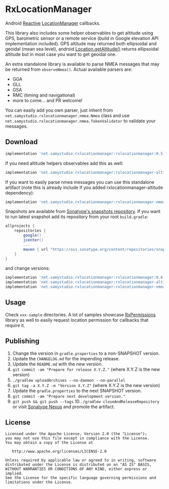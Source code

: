 RxLocationManager
=================
Android [Reactive](https://github.com/ReactiveX/RxJava) [LocationManager](https://developer.android.com/reference/android/location/LocationManager) callbacks.

This library also includes some helper observables to get altitude using GPS, barometric sensor or a remote service (build in Google elevation API implementation included).
GPS altitude may returned both ellipsoidal and geoidal (mean sea level), android [Location.getAltitude()](https://developer.android.com/reference/android/location/Location.html#getAltitude()) returns ellipsoidal altitude but in most case you want to get geoidal one.

An extra standalone library is available to parse NMEA messages that may be returned from `observeNmea()`. Actual available parsers are:
- GGA
- GLL
- GSA
- RMC (timing and navigational)
- more to come... and PR welcome!

You can easily add you own parser, just inherit from `net.samystudio.rxlocationmanager.nmea.Nmea` class and use `net.samystudio.rxlocationmanager.nmea.TokenValidator` to validate your messages.

Download
--------
```groovy
implementation 'net.samystudio.rxlocationmanager:rxlocationmanager:0.5.0'
```
If you need altitude helpers observables add this as well:
```groovy
implementation 'net.samystudio.rxlocationmanager:rxlocationmanager-altitude:0.5.0'
```
If you want to easily parse nmea messages you can use this standalone artifact (note this is already include if you added rxlocationmanager-altitude dependency):
```groovy
implementation 'net.samystudio.rxlocationmanager:rxlocationmanager-nmea:0.5.0'
```

Snapshots are available from [Sonatype's snapshots repository](https://oss.sonatype.org/content/repositories/snapshots/).
If you want to run latest snapshot add its repository from your root `build.gradle`:
```groovy
allprojects {
    repositories {
        google()
        jcenter()
        ...
        maven { url "https://oss.sonatype.org/content/repositories/snapshots" }
    }
}
```
and change versions:
```groovy
implementation 'net.samystudio.rxlocationmanager:rxlocationmanager:0.6.0-SNAPSHOT'
implementation 'net.samystudio.rxlocationmanager:rxlocationmanager-altitude:0.6.0-SNAPSHOT'
implementation 'net.samystudio.rxlocationmanager:rxlocationmanager-nmea:0.6.0-SNAPSHOT'
```

Usage
-----
Check `xxx-sample` directories. A lot of samples showcase [RxPermissions](https://github.com/tbruyelle/RxPermissions) library as well to easily request location permission for callbacks that require it.

Publishing
-----

 1. Change the version in `gradle.properties` to a non-SNAPSHOT version.
 2. Update the `CHANGELOG.md` for the impending release.
 3. Update the `README.md` with the new version.
 4. `git commit -am "Prepare for release X.Y.Z."` (where X.Y.Z is the new version)
 5. `./gradlew uploadArchives --no-daemon --no-parallel`
 6. `git tag -a X.Y.Z -m "Version X.Y.Z"` (where X.Y.Z is the new version)
 7. Update the `gradle.properties` to the next SNAPSHOT version.
 8. `git commit -am "Prepare next development version."`
 9. `git push && git push --tags`
 10.`./gradlew closeAndReleaseRepository` or visit [Sonatype Nexus](https://oss.sonatype.org/) and promote the artifact.

License
-------

    Licensed under the Apache License, Version 2.0 (the "License");
    you may not use this file except in compliance with the License.
    You may obtain a copy of the License at

       http://www.apache.org/licenses/LICENSE-2.0

    Unless required by applicable law or agreed to in writing, software
    distributed under the License is distributed on an "AS IS" BASIS,
    WITHOUT WARRANTIES OR CONDITIONS OF ANY KIND, either express or implied.
    See the License for the specific language governing permissions and
    limitations under the License.
